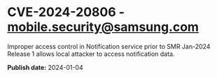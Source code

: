 # CVE-2024-20806 - mobile.security@samsung.com

Improper access control in Notification service prior to SMR Jan-2024 Release 1 allows local attacker to access notification data.

**Publish date:** 2024-01-04
